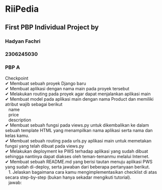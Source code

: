 # RiiPedia
## First PBP Individual Project by
### Hadyan Fachri
### 2306245030
### PBP A

Checkpoint\
✔  Membuat sebuah proyek Django baru\
✔  Membuat aplikasi dengan nama main pada proyek tersebut\
✔  Melakukan routing pada proyek agar dapat menjalankan aplikasi main\
✔  Membuat model pada aplikasi main dengan nama Product dan memiliki atribut wajib sebagai berikut\
&ensp; name\
&ensp; price\
&ensp; description\
✔  Membuat sebuah fungsi pada views.py untuk dikembalikan ke dalam sebuah template HTML yang menampilkan nama aplikasi serta nama dan kelas kamu.\
✔  Membuat sebuah routing pada urls.py aplikasi main untuk memetakan fungsi yang telah dibuat pada views.py\
✔  Melakukan deployment ke PWS terhadap aplikasi yang sudah dibuat sehingga nantinya dapat diakses oleh teman-temanmu melalui Internet.\
✔  Membuat sebuah README.md yang berisi tautan menuju aplikasi PWS yang sudah di-deploy, serta jawaban dari beberapa pertanyaan berikut.\
&ensp; 1. Jelaskan bagaimana cara kamu mengimplementasikan checklist di atas secara step-by-step (bukan hanya sekadar mengikuti tutorial).\
&ensp; jawab: 


